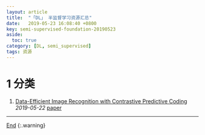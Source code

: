 ```yaml
---
layout: article
title:  "「DL」 半监督学习资源汇总"
date:   2019-05-23 16:08:40 +0800
key: semi-supervised-foundation-20190523
aside:
  toc: true
category: [DL, semi_supervised]
tags: 资源
---
```

<span id='head'></span>

<!--more-->

# 1 分类
1. [Data-Efficient Image Recognition with Contrastive Predictive Coding](http://cn.arxiv.org/abs/1905.09272)   
*2019-05-22* [paper](https://arxiv.org/abs/1905.09272)   


-------------------  
[End](#head)
{:.warning}  
